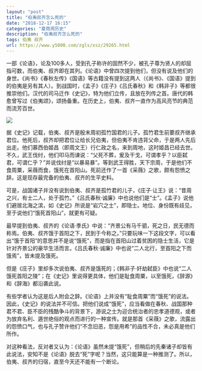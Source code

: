 ```yaml
---
layout: "post"
title: "伯夷叔齐怎么死的"
date: "2018-12-17 16:15"
categories: "夏商周历史"
description: "伯夷叔齐怎么死的"
tags: 伯夷 叔齐
url: https://www.y5000.com/zgls/xsz/29265.html
---
```






一部《论语》，论及100多人，受到孔子称许的固然不少，被孔子尊为贤人的却屈指可数，而伯夷、叔齐即在其列。《论语》中曾四次提到他们，但没有说及他们的身世。《尚书》《春秋左传》《国语》等古籍没有提到这两人（《尚书》、《国语》提到的伯夷是另有其人）。到战国时，《孟子》《庄子》《吕氏春秋》和《韩非子》等都很推崇他们。汉代的司马迁作《史记》，特为他们立传，且放在列传之首。唐代的韩愈曾写过《伯夷颂》，颂扬备重。在历史上，伯夷、叔齐一直作为高风亮节的典范而流芳百世。

![](https://img.y5000.com/uploads/allimg/180315/8-1P315110215923.jpg)

据《史记》记载，伯夷、叔齐是殷末周初孤竹国君的儿子。孤竹君生前要叔齐继承君位。他死后，叔齐却把君位让给长兄伯夷，但伯夷不肯违背父命，于是两人先后出走。他们慕西伯姬昌（即周文王）行仁政之名，来到周地，这时姬昌已经去世。不久，武王伐纣，他们叩马而谏说：“父死不葬，爰及干戈，可谓孝乎？以臣弑君，可谓仁乎？”并说伐纣是“以暴易暴”。等到武王得胜，天下宗周，于是他们不食周粟，采薇而食，饿死在首阳山。死前还作了一首《采薇》之歌，颇有怨愤之辞。这是现存最完备的伯夷、叔齐的生平史料。

可是，战国诸子并没有说到伯夷、叔齐是孤竹君的儿子，《庄子·让王》说：“昔周之兴，有士二人，处于孤竹。”《吕氏春秋·诚廉》中也说他们是“士”。《孟子》说他们避居北海之滨，如《史记》所说是“岩穴之士”，即隐士。地位、身份既有歧见，至于说他们“饿死首阳山”，就更有可疑。

最早提到伯夷、叔齐的《论语·季氏》中说：“齐景公有马千驷，死之日，民无德而称焉。伯夷、叔齐饿于首阳之下，民到于今称之。”只要玩味一下这段文字，可以看出“饿于首阳”的意思并不是说“饿死”，而是指在首阳山过着贫困的隐士生活，它是针对齐景公的豪华生活而言。《吕氏春秋·诚廉》中也说“二人北行，至首阳之下而饿焉”，皆未提及饿死。

但是《庄子》里却多次说伯夷、叔齐是饿死的；《韩非子·奸劫弑臣》中也说“二人饿死首阳之陵”；在《史记》里说得更具体，他们是耻食周粟，以至饿死，《辞源》和《辞海》都沿袭此说。

有些学者认为这是后人附会之辞。《论语》上并没有“耻食周粟”而“饿死”的说法。因此，《史记》的说法并不可信。把他们说成“饿死”，应当看做在春秋、战国那种君不君、臣不臣的残酷争斗的背景下，游说之士为迎合统治者的忠孝道德观，或者为放弃名利、遁世绝俗的观点而进行的一种宣传。就是那首《采薇》之歌，流露出的怨愤口气，也与孔子赞许他们“不念旧恶，怨是用希”的品性不合，未必真是他们所作。

对这种看法，反对者又认为：《论语》虽然未提“饿死”，但稍后的先秦诸子却皆有此说法，安知不是《论语》脱去“死”字呢？当然，这只能算是一种推测了。所以，伯夷、叔齐的归宿，直至今天还不能有一个断论。
